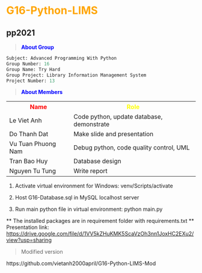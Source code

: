 # <span style="color:orange"> G16-Python-LIMS </span>
## pp2021
> <span style="color:blue; font-weight:bold">About Group</span> 
```python
Subject: Advanced Programming With Python
Group Number: 16
Group Name: Try Hard
Group Project: Library Information Management System
Project Number: 13
```
> <span style="color:blue; font-weight:bold">About Members</span> 
<table>
  <tr>
    <th style="color:red; font-weight:bold"> Name </th>
  	<th style="color:yellow; font-weight:bold"> Role </th>
  </tr>

  <tr>
  	<td> Le Viet Anh </td>
  	<td> Code python, update database, demonstrate </td>
  </tr>
  
  <tr>
  	<td> Do Thanh Dat </td>
  	<td> Make slide and presentation </td>
  </tr>  

  <tr>
  	<td> Vu Tuan Phuong Nam </td>
  	<td> Debug python, code quality control, UML </td>
  </tr>

  <tr>
  	<td> Tran Bao Huy </td>
  	<td> Database design </td>
  </tr>
  
  <tr>
  	<td> Nguyen Tu Tung </td>
  	<td> Write report </td>
  </tr>  
</table>

1. Activate virtual environment for Windows: venv/Scripts/activate

2. Host G16-Database.sql in MySQL localhost server

3. Run main python file in virtual environment: python main.py

** The installed packages are in requirement folder with requirements.txt **
Presentation link: https://drive.google.com/file/d/1VV5kZHuKMK5ScaVzOh3nn1JoxHC2EXu2/view?usp=sharing

> Modified version </br>
<p> https://github.com/vietanh2000april/G16-Python-LIMS-Mod </p>
